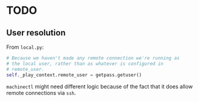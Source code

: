 # TODO

## User resolution

From `local.py`:

```python
# Because we haven't made any remote connection we're running as
# the local user, rather than as whatever is configured in
# remote_user.
self._play_context.remote_user = getpass.getuser()
```

`machinectl` might need different logic because of the fact that it does allow
remote connections via `ssh`.

